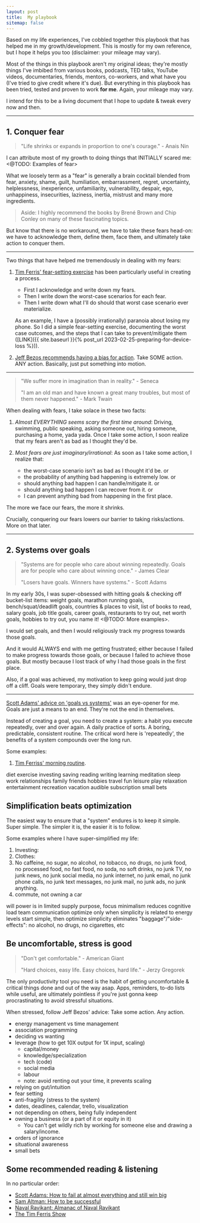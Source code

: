 ```yaml
---
layout: post
title:  My playbook
sitemap: false
---
```


Based on my life experiences, I've cobbled together this playbook that has helped me in my growth/development. This is mostly for my own reference, but I hope it helps you too (disclaimer: your mileage may vary).

Most of the things in this playbook aren't my original ideas; they're mostly things I've imbibed from various books, podcasts, TED talks, YouTube videos, documentaries, friends, mentors, co-workers, and what have you (I've tried to give credit where it's due). But everything in this playbook has been tried, tested and proven to work **for me**. Again, your mileage may vary.

I intend for this to be a living document that I hope to update & tweak every now and then.

-----

## 1. Conquer fear

>
> "Life shrinks or expands in proportion to one's courage." - Anais Nin
>

I can attribute most of my growth to doing things that INITIALLY scared me: <@TODO: Examples of fear>

What we loosely term as a "fear" is generally a brain cocktail blended from fear, anxiety, shame, guilt, humiliation, embarrassment, regret, uncertainty, helplessness, inexperience, unfamiliarity, vulnerability, despair, ego, unhappiness, insecurities, laziness, inertia, mistrust and many more ingredients.

> Aside: I highly recommend the books by Brené Brown and Chip Conley on many of these fascinating topics.

But know that there is no workaround, we have to take these fears head-on: we have to acknowledge them, define them, face them, and ultimately take action to conquer them.

-----

Two things that have helped me tremendously in dealing with my fears:

1. [Tim Ferris' fear-setting exercise](https://youtu.be/5J6jAC6XxAI) has been particularly useful in creating a process.

   * First I acknowledge and write down my fears.
   * Then I write down the worst-case scenarios for each fear.
   * Then I write down what I'll do should that worst case scenario ever materialize.

   As an example, I have a (possibly irrationally) paranoia about losing my phone. So I did a simple fear-setting exercise, documenting the worst case outcomes, and the steps that I can take to prevent/mitigate them ([LINK]({{ site.baseurl }}{% post_url 2023-02-25-preparing-for-device-loss %})).

2. [Jeff Bezos recommends having a bias for action](https://youtu.be/NqVoOC2azZI). Take SOME action. ANY action. Basically, just put something into motion.

-----

>
> "We suffer more in imagination than in reality." - Seneca
>
> "I am an old man and have known a great many troubles, but most of them never happened." - Mark Twain
>

When dealing with fears, I take solace in these two facts:

1. *Almost EVERYTHING seems scary the first time around*: Driving, swimming, public speaking, asking someone out, hiring someone, purchasing a home, yada yada. Once I take some action, I soon realize that my fears aren't as bad as I thought they'd be.

2. *Most fears are just imaginary/irrational*: As soon as I take some action, I realize that:

   * the worst-case scenario isn't as bad as I thought it'd be. or
   * the probability of anything bad happening is extremely low. or
   * should anything bad happen I can handle/mitigate it. or
   * should anything bad happen I can recover from it. or
   * I can prevent anything bad from happening in the first place.

The more we face our fears, the more it shrinks.

Crucially, conquering our fears lowers our barrier to taking risks/actions. More on that later.

-----

## 2. Systems over goals

>
> "Systems are for people who care about winning repeatedly. Goals are for people who care about winning once." - James Clear
>
> "Losers have goals. Winners have systems." - Scott Adams
>

In my early 30s, I was super-obsessed with hitting goals & checking off bucket-list items: weight goals, marathon running goals, bench/squat/deadlift goals, countries & places to visit, list of books to read, salary goals, job title goals, career goals, restaurants to try out, net worth goals, hobbies to try out, you name it! <@TODO: More examples>.

I would set goals, and then I would religiously track my progress towards those goals.

And it would ALWAYS end with me getting frustrated; either because I failed to make progress towards those goals, or because I failed to achieve those goals. But mostly because I lost track of why I had those goals in the first place.

Also, if a goal was achieved, my motivation to keep going would just drop off a cliff. Goals were temporary, they simply didn't endure.

-----

[Scott Adams' advice on 'goals vs systems'](https://www.amazon.in/How-Fail-Almost-Everything-Still/dp/0241003709) was an eye-opener for me. Goals are just a means to an end. They're not the end in themselves.

Instead of creating a goal, you need to create a system: a habit you execute repeatedly, over and over again. A daily practice of sorts. A boring, predictable, consistent routine. The critical word here is 'repeatedly', the benefits of a system compounds over the long run.

Some examples:

1. [Tim Ferriss' morning routine](https://tim.blog/2017/03/21/tim-ferriss-morning-routine/).

diet
exercise
investing
saving
reading
writing
learning
meditation
sleep
work
relationships
family
friends
hobbies
travel
fun
leisure
play
relaxation
entertainment
recreation
vacation
audible subscription
small bets

## Simplification beats optimization

The easiest way to ensure that a "system" endures is to keep it simple. Super simple. The simpler it is, the easier it is to follow.

Some examples where I have super-simplified my life:

1. Investing:
2. Clothes:
3. No caffeine, no sugar, no alcohol, no tobacco, no drugs, no junk food, no processed food, no fast food, no soda, no soft drinks, no junk TV, no junk news, no junk social media, no junk internet, no junk email, no junk phone calls, no junk text messages, no junk mail, no junk ads, no junk anything.
4. commute, not owning a car

will power is in limited supply
purpose, focus
minimalism
reduces cognitive load
team communication
optimize only when
simplicity is related to energy levels
start simple, then optimize
simplicity eliminates "baggage"/"side-effects": no alcohol, no drugs, no cigarettes, etc

## Be uncomfortable, stress is good

>
> "Don't get comfortable." - American Giant
>
> "Hard choices, easy life. Easy choices, hard life." - Jerzy Gregorek
>

The only productivity tool you need is the habit of getting uncomfortable & critical things done and out of the way asap. Apps, reminders, to-do lists while useful, are ultimately pointless if you're just gonna keep procrastinating to avoid stressful situations.

When stressed, follow Jeff Bezos' advice: Take some action. Any action.

* energy management vs time management
* association programming
* deciding vs wanting
* leverage (how to get 10X output for 1X input, scaling)
  * capital/money
  * knowledge/specialization
  * tech (code)
  * social media
  * labour
  * note: avoid renting out your time, it prevents scaling
* relying on gut/intuition
* fear setting
* anti-fragility (stress to the system)
* dates, deadlines, calendar, trello, visualization
* not depending on others, being fully independent
* owning a business (or a part of it or equity in it)
  * You can't get wildly rich by working for someone else and drawing a salary/income.
* orders of ignorance
* situational awareness
* small bets

## Some recommended reading & listening

In no particular order:

* [Scott Adams: How to fail at almost everything and still win big](https://www.amazon.in/How-Fail-Almost-Everything-Still/dp/0241003709)
* [Sam Altman: How to be successful](https://blog.samaltman.com/how-to-be-successful)
* [Naval Ravikant: Almanac of Naval Ravikant](https://www.navalmanack.com/)
* [The Tim Ferris Show](https://tim.blog/podcast/)

